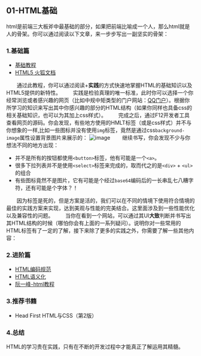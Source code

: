 ## 01-HTML基础
html是前端三大板斧中最基础的部分，如果把前端比喻成一个人，那么html就是人的骨架。你可以通过阅读以下文章，来一步步写出一副坚实的骨架：
### 1.基础篇
* [基础教程](http://www.w3school.com.cn/html/index.asp)
* [HTML5 火狐文档](http://developer.mozilla.org/zh-CN/docs/Web/Guide/HTML/HTML5)

&emsp;&emsp;通过此教程，你可以通过阅读+**实践**的方式快速地掌握HTML的基础知识以及HTML5提供的新特性。
&emsp;&emsp;实践是检验真理的唯一标准，此时你可以选择一个你经常浏览或者感兴趣的网页（比如中规中矩类型的门户网站：[QQ门户](http://note.youdao.com/)）。根据你所学习的知识来写出其中你感兴趣的部分的HTML结构（如果你同样也具备css的相关基础知识，也可以为其加上css样式）。
&emsp;&emsp;完成之后，通过F12开发者工具查看网页的源码。你会发现，有些地方使用的HMLT标签（或是css样式）并不与你想象的一样,比如一些图标并没有使用`img`标签，竟然是通过css`background-image`属性设置背景图片来展示的：
![image](https://note.youdao.com/yws/public/resource/55ab4b990aff44a03650bb2d7b9c5506/xmlnote/77D19F303642401390643E8E33C03877/1413)
&emsp;&emsp;继续书写，你会发现不少与你想法不同的地方出现：
* 并不是所有的按钮都使用`<button>`标签，他有可能是一个`<a>`。
* 很多下拉列表并不是使用`<select>`标签来完成的，取而代之的是`<div>` + `<ul>`的组合
* 有些图标竟然不是图片，它有可能是个经过`base64`编码后的一长串乱七八糟字符，还有可能是个字体？！

&emsp;&emsp;因为标签是死的，但是方案是活的，我们可以在不同的情境下使用符合情境的最佳的实践方案来实现，达到美观与性能的完美结合。这里面涉及到一些性能优化以及兼容性的问题。
&emsp;&emsp;当你在看到一个网站，可以通过其UI**大致**判断并书写出其HTML结构的时候（哪怕你会有上面的一系列疑问）。说明你对一些常用的HTML标签有了一定的了解，接下来除了更多的实践之外，你需要了解一些其他内容：

### 2.进阶篇
* [HTML编码规范](https://www.cnblogs.com/xiaocaiyuxiaoniao/p/7839386.html)
* [HTML语义化](https://www.jianshu.com/p/6bc1fc059b51)
* [阮一峰-html教程](https://github.com/wangdoc/html-tutorial)

### 3.推荐书籍
* Head First HTML与CSS（第2版）

### 4.总结
HTML的学习贵在实践，只有在不断的开发过程中才能真正了解运用其精髓。